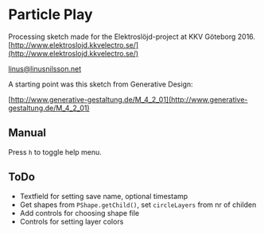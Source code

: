 # Particle Play
Processing sketch made for the Elektroslöjd-project at KKV Göteborg 2016.
[http://www.elektroslojd.kkvelectro.se/](http://www.elektroslojd.kkvelectro.se/)

linus@linusnilsson.net

A starting point was this sketch from Generative Design:

[http://www.generative-gestaltung.de/M_4_2_01](http://www.generative-gestaltung.de/M_4_2_01)

## Manual
Press `h` to toggle help menu.


## ToDo
* Textfield for setting save name, optional timestamp
* Get shapes from `PShape.getChild()`, set `circleLayers` from nr of childen
* Add controls for choosing shape file
* Controls for setting layer colors
